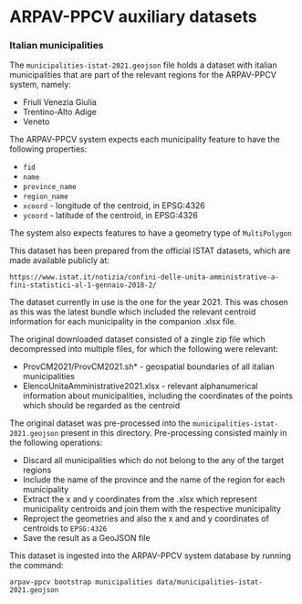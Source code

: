 # ARPAV-PPCV auxiliary datasets


### Italian municipalities

The `municipalities-istat-2021.geojson` file holds a dataset with italian municipalities that are part of the
relevant regions for the ARPAV-PPCV system, namely:

- Friuli Venezia Giulia
- Trentino-Alto Adige
- Veneto

The ARPAV-PPCV system expects each municipality feature to have the following properties:

- `fid`
- `name`
- `province_name`
- `region_name`
- `xcoord` - longitude of the centroid, in EPSG:4326
- `ycoord` - latitude of the centroid, in EPSG:4326

The system also expects features to have a geometry type of `MultiPolygon`


This dataset has been prepared from the official ISTAT datasets, which are made available publicly at:

    https://www.istat.it/notizia/confini-delle-unita-amministrative-a-fini-statistici-al-1-gennaio-2018-2/

The dataset currently in use is the one for the year 2021. This was chosen as this was the latest bundle which
included the relevant centroid information for each municipality in the companion .xlsx file.

The original downloaded dataset consisted of a zingle zip file which decompressed into multiple files, for which the
following were relevant:

- ProvCM2021/ProvCM2021.sh* - geospatial boundaries of all italian municipalities
- ElencoUnitaAmministrative2021.xlsx - relevant alphanumerical information about municipalities, including the
  coordinates of the points which should be regarded as the centroid

The original dataset was pre-processed into the `municipalities-istat-2021.geojson` present in this directory.
Pre-processing consisted mainly in the following operations:

- Discard all municipalities which do not belong to the any of the target regions
- Include the name of the province and the name of the region for each municipality
- Extract the x and y coordinates from the .xlsx which represent municipality centroids and join them with the
  respective municipality
- Reproject the geometries and also the x and and y coordinates of centroids to `EPSG:4326`
- Save the result as a GeoJSON file

This dataset is ingested into the ARPAV-PPCV system database by running the command:

```shell
arpav-ppcv bootstrap municipalities data/municipalities-istat-2021.geojson
```
